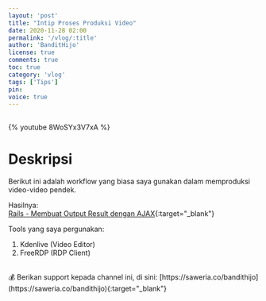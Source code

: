 ```yaml
---
layout: 'post'
title: "Intip Proses Produksi Video"
date: 2020-11-28 02:00
permalink: '/vlog/:title'
author: 'BanditHijo'
license: true
comments: true
toc: true
category: 'vlog'
tags: ['Tips']
pin:
voice: true
---
```


<div style="margin-top:30px;"></div>

{% youtube 8WoSYx3V7xA %}

# Deskripsi

Berikut ini adalah workflow yang biasa saya gunakan dalam memproduksi video-video pendek.

Hasilnya:<br>
[Rails - Membuat Output Result dengan AJAX](https://youtu.be/8S0mVml2TAA){:target="_blank"}

Tools yang saya pergunakan:<br>
1. Kdenlive (Video Editor)
2. FreeRDP (RDP Client)

<br>
💰 Berikan support kepada channel ini, di sini: [https://saweria.co/bandithijo](https://saweria.co/bandithijo){:target="_blank"}
